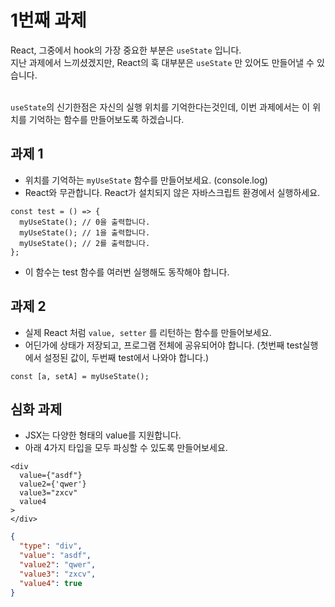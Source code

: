 1번째 과제
====

React, 그중에서 hook의 가장 중요한 부분은 `useState` 입니다.<br/>
지난 과제에서 느끼셨겠지만, React의 훅 대부분은 `useState` 만 있어도 만들어낼 수 있습니다.<br/>
<br/>

`useState`의 신기한점은 자신의 실행 위치를 기억한다는것인데, 이번 과제에서는 이 위치를 기억하는 함수를 만들어보도록 하겠습니다.

과제 1
----
* 위치를 기억하는 `myUseState` 함수를 만들어보세요. (console.log)
* React와 무관합니다. React가 설치되지 않은 자바스크립트 환경에서 실행하세요.

```tsx
const test = () => {
  myUseState(); // 0을 출력합니다.
  myUseState(); // 1을 출력합니다.
  myUseState(); // 2를 출력합니다.
};
```

* 이 함수는 test 함수를 여러번 실행해도 동작해야 합니다.


과제 2
----
* 실제 React 처럼 `value, setter` 를 리턴하는 함수를 만들어보세요.
* 어딘가에 상태가 저장되고, 프로그램 전체에 공유되어야 합니다.
  (첫번째 test실행에서 설정된 값이, 두번째 test에서 나와야 합니다.)
  
```tsx
const [a, setA] = myUseState();
```

심화 과제
----
* JSX는 다양한 형태의 value를 지원합니다.
* 아래 4가지 타입을 모두 파싱할 수 있도록 만들어보세요.

```tsx
<div
  value={"asdf"}
  value2={'qwer'}
  value3="zxcv"
  value4
>
</div>
```
```json
{
  "type": "div",
  "value": "asdf",
  "value2": "qwer",
  "value3": "zxcv",
  "value4": true
}
```
